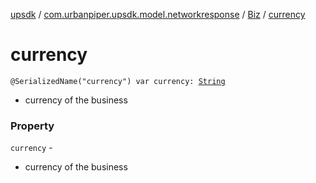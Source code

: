 [upsdk](../../index.md) / [com.urbanpiper.upsdk.model.networkresponse](../index.md) / [Biz](index.md) / [currency](./currency.md)

# currency

`@SerializedName("currency") var currency: `[`String`](https://kotlinlang.org/api/latest/jvm/stdlib/kotlin/-string/index.html)
* currency of the business

### Property

`currency` -
* currency of the business

